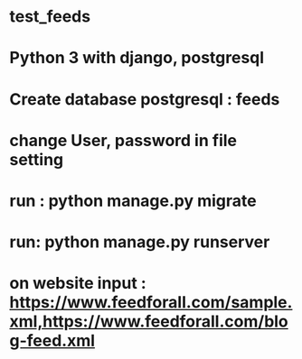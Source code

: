 # test_feeds
# Python 3 with django, postgresql
# Create database postgresql : feeds
# change User, password in file setting
# run : python manage.py migrate
# run: python manage.py runserver
# on website input : https://www.feedforall.com/sample.xml,https://www.feedforall.com/blog-feed.xml
